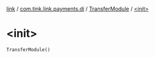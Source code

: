 [link](../../index.md) / [com.tink.link.payments.di](../index.md) / [TransferModule](index.md) / [&lt;init&gt;](./-init-.md)

# &lt;init&gt;

`TransferModule()`